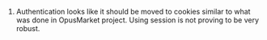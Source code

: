 1. Authentication looks like it should be moved to cookies similar to what was done in OpusMarket project.  Using session is not proving to be very robust.